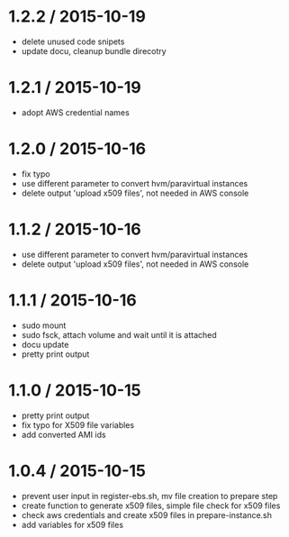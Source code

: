 
1.2.2 / 2015-10-19 
==================

 * delete unused code snipets
 * update docu, cleanup bundle direcotry

1.2.1 / 2015-10-19 
==================

 * adopt AWS credential names

1.2.0 / 2015-10-16 
==================

 * fix typo
 * use different parameter to convert hvm/paravirtual instances
 * delete output 'upload x509 files', not needed in AWS console

1.1.2 / 2015-10-16 
==================

 * use different parameter to convert hvm/paravirtual instances
 * delete output 'upload x509 files', not needed in AWS console

1.1.1 / 2015-10-16 
==================

 * sudo mount
 * sudo fsck, attach volume and wait until it is attached
 * docu update
 * pretty print output

1.1.0 / 2015-10-15 
==================

 * pretty print output
 * fix typo for X509 file variables
 * add converted AMI ids


1.0.4 / 2015-10-15 
==================

 * prevent user input in register-ebs.sh, mv file creation to prepare step
 * create function to generate x509 files, simple file check for x509 files
 * check aws credentials and create x509 files in prepare-instance.sh
 * add variables for x509 files
